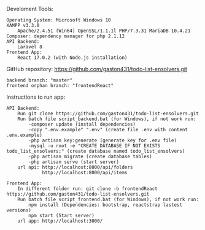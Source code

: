 Develoment Tools:

	Operating System: Microsoft Windows 10
	XAMPP v3.3.0
		Apache/2.4.51 (Win64) OpenSSL/1.1.1l PHP/7.3.31 MariaDB 10.4.21
	Composer: dependency manager for php 2.1.12 
	API Backend:
		Laravel 8
	Frontend App:
		React 17.0.2 (with Node.js installation)

GitHub repository: https://github.com/gaston431/todo-list-ensolvers.git

	backend branch: "master"
	frontend orphan branch: "frontendReact"

Instructions to run app:

	API Backend:
		Run git clone https://github.com/gaston431/todo-list-ensolvers.git
		Run batch file script_backend.bat (for Windows), if not work run:
			-composer update (install dependencies)
			-copy ".env.example" ".env" (create file .env with content .env.example)
			-php artisan key:generate (generate key for .env file)
			-mysql -u root -e "CREATE DATABASE IF NOT EXISTS todo_list_ensolvers;" (create database named todo_list_ensolvers)
			-php artisan migrate (create database tables)
			-php artisan serve (start server)
		url api: http://localhost:8000/api/folders
				 http://localhost:8000/api/items

	Frontend App:
		In different folder run: git clone -b frontendReact https://github.com/gaston431/todo-list-ensolvers.git
		Run batch file script_frontend.bat (for Windows), if not work run:
			npm install (Dependencies: bootstrap, reactstrap lastest versions)
			npm start (Start server)
		url app: http://localhost:3000/